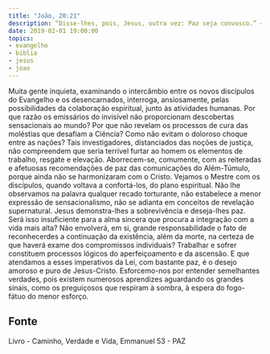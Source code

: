 ```yaml
---
title: "João, 20:21"
description: “Disse-lhes, pois, Jesus, outra vez: Paz seja convosco.” — (JOÃO,
date: 2019-02-01 19:00:00
topics: 
- evangelho
- biblia
- jesus
- joao
---
```


Muita gente inquieta, examinando o intercâmbio entre os novos discípulos
do Evangelho e os desencarnados, interroga, ansiosamente, pelas possibilidades da colaboração espiritual, junto às atividades humanas.
Por que razão os emissários do invisível não proporcionam descobertas
sensacionais ao mundo?
Por que não revelam os processos de cura das moléstias que desafiam a
Ciência?
Como não evitam o doloroso choque entre as nações?
Tais investigadores, distanciados das noções de justiça, não compreendem
que seria terrível furtar ao homem os elementos de trabalho, resgate e elevação. Aborrecem-se, comumente, com as reiteradas e afetuosas
recomendações de paz das comunicações do Além-Túmulo, porque ainda não
se harmonizaram com o Cristo.
Vejamos o Mestre com os discípulos, quando voltava a confortá-los, do
plano espiritual. Não lhe observamos na palavra qualquer recado torturante,
não estabelece a menor expressão de sensacionalismo, não se adianta em
conceitos de revelação supernatural.
Jesus demonstra-lhes a sobrevivência e deseja-lhes paz.
Será isso insuficiente para a alma sincera que procura a integração com a
vida mais alta? Não envolverá, em si, grande responsabilidade o fato de
reconhecerdes a continuação da existência, além da morte, na certeza de que
haverá exame dos compromissos individuais?
Trabalhar e sofrer constituem processos lógicos do aperfeiçoamento e da
ascensão. E que atendamos a esses imperativos da Lei, com bastante paz, é o
desejo amoroso e puro de Jesus-Cristo.
Esforcemo-nos por entender semelhantes verdades, pois existem
numerosos aprendizes aguardando os grandes sinais, como os preguiçosos
que respiram à sombra, à espera do fogo-fátuo do menor esforço.




## Fonte
Livro - Caminho, Verdade e Vida, Emmanuel
53 -  PAZ
